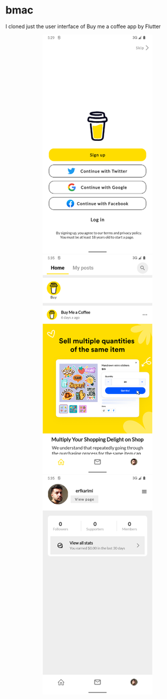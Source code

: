 # bmac

I cloned just the user interface of Buy me a coffee app by Flutter
<p align="center">
<img src="https://github.com/erfkarimi/bmac/blob/main/assets/image/screenshot/1st_screenshot.png" width="300" hspace="4">
<img src="https://github.com/erfkarimi/bmac/blob/main/assets/image/screenshot/2nd_screenshot.png" width="300" hspace="4">
<img src="https://github.com/erfkarimi/bmac/blob/main/assets/image/screenshot/3rd_screenshot.png" width="300" hspace="4">
</p>
